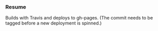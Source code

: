### Resume

Builds with Travis and deploys to gh-pages. (The commit needs to be tagged before a new deployment is spinned.)